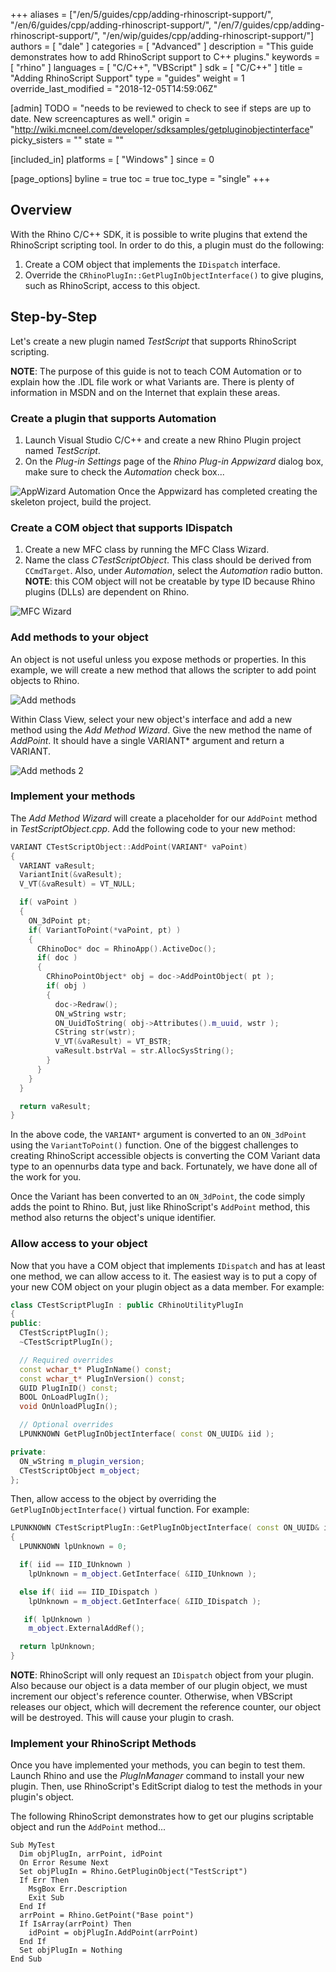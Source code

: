 +++
aliases = ["/en/5/guides/cpp/adding-rhinoscript-support/", "/en/6/guides/cpp/adding-rhinoscript-support/", "/en/7/guides/cpp/adding-rhinoscript-support/", "/en/wip/guides/cpp/adding-rhinoscript-support/"]
authors = [ "dale" ]
categories = [ "Advanced" ]
description = "This guide demonstrates how to add RhinoScript support to C++ plugins."
keywords = [ "rhino" ]
languages = [ "C/C++", "VBScript" ]
sdk = [ "C/C++" ]
title = "Adding RhinoScript Support"
type = "guides"
weight = 1
override_last_modified = "2018-12-05T14:59:06Z"

[admin]
TODO = "needs to be reviewed to check to see if steps are up to date.  New screencaptures as well."
origin = "http://wiki.mcneel.com/developer/sdksamples/getpluginobjectinterface"
picky_sisters = ""
state = ""

[included_in]
platforms = [ "Windows" ]
since = 0

[page_options]
byline = true
toc = true
toc_type = "single"
+++

 
## Overview

With the Rhino C/C++ SDK, it is possible to write plugins that extend the RhinoScript scripting tool.  In order to do this, a plugin must do the following:

1. Create a COM object that implements the `IDispatch` interface.
1. Override the `CRhinoPlugIn::GetPlugInObjectInterface()` to give plugins, such as RhinoScript, access to this object.

## Step-by-Step

Let's create a new plugin named *TestScript* that supports RhinoScript scripting.

**NOTE**: The purpose of this guide is not to teach COM Automation or to explain how the .IDL file work or what Variants are.  There is plenty of information in MSDN and on the Internet that explain these areas.

### Create a plugin that supports Automation

1. Launch Visual Studio C/C++ and create a new Rhino Plugin project named *TestScript*.
1. On the *Plug-in Settings* page of the *Rhino Plug-in Appwizard* dialog box, make sure to check the *Automation* check box...

![AppWizard Automation](/images/adding-rhinoscript-support-01.png)
Once the Appwizard has completed creating the skeleton project, build the project.

### Create a COM object that supports IDispatch

1. Create a new MFC class by running the MFC Class Wizard.  
1. Name the class *CTestScriptObject*.  This class should be derived from `CCmdTarget`.  Also, under *Automation*, select the *Automation* radio button.  **NOTE**: this COM object will not be creatable by type ID because Rhino plugins (DLLs) are dependent on Rhino.

![MFC Wizard](/images/adding-rhinoscript-support-02.png)

### Add methods to your object

An object is not useful unless you expose methods or properties.  In this example, we will create a new method that allows the scripter to add point objects to Rhino.  

![Add methods](/images/adding-rhinoscript-support-03.png)

Within Class View, select your new object's interface and add a new method using the *Add Method Wizard*.  Give the new method the name of *AddPoint*.  It should have a single VARIANT* argument and return a VARIANT.

![Add methods 2](/images/adding-rhinoscript-support-04.png)

### Implement your methods

The *Add Method Wizard* will create a placeholder for our `AddPoint` method in *TestScriptObject.cpp*.  Add the following code to your new method:

```cpp
VARIANT CTestScriptObject::AddPoint(VARIANT* vaPoint)
{
  VARIANT vaResult;
  VariantInit(&vaResult);
  V_VT(&vaResult) = VT_NULL;

  if( vaPoint )
  {
    ON_3dPoint pt;
    if( VariantToPoint(*vaPoint, pt) )
    {
      CRhinoDoc* doc = RhinoApp().ActiveDoc();
      if( doc )
      {
        CRhinoPointObject* obj = doc->AddPointObject( pt );
        if( obj )
        {
          doc->Redraw();
          ON_wString wstr;
          ON_UuidToString( obj->Attributes().m_uuid, wstr );
          CString str(wstr);
          V_VT(&vaResult) = VT_BSTR;
          vaResult.bstrVal = str.AllocSysString();
        }
      }
    }
  }

  return vaResult;
}
```

In the above code, the `VARIANT*` argument is converted to an `ON_3dPoint` using the `VariantToPoint()` function.  One of the biggest challenges to creating RhinoScript accessible objects is converting the COM Variant data type to an opennurbs data type and back.  Fortunately, we have done all of the work for you.

Once the Variant has been converted to an `ON_3dPoint`, the code simply adds the point to Rhino.  But, just like RhinoScript's `AddPoint` method, this method also returns the object's unique identifier.

### Allow access to your object

Now that you have a COM object that implements `IDispatch` and has at least one method, we can allow access to it.  The easiest way is to put a copy of your new COM object on your plugin object as a data member.  For example:

```cpp
class CTestScriptPlugIn : public CRhinoUtilityPlugIn
{
public:
  CTestScriptPlugIn();
  ~CTestScriptPlugIn();

  // Required overrides
  const wchar_t* PlugInName() const;
  const wchar_t* PlugInVersion() const;
  GUID PlugInID() const;
  BOOL OnLoadPlugIn();
  void OnUnloadPlugIn();

  // Optional overrides
  LPUNKNOWN GetPlugInObjectInterface( const ON_UUID& iid );

private:
  ON_wString m_plugin_version;
  CTestScriptObject m_object;
};
```

Then, allow access to the object by overriding the `GetPlugInObjectInterface()` virtual function.  For example:

```cpp
LPUNKNOWN CTestScriptPlugIn::GetPlugInObjectInterface( const ON_UUID& iid )
{
  LPUNKNOWN lpUnknown = 0;

  if( iid == IID_IUnknown )
    lpUnknown = m_object.GetInterface( &IID_IUnknown );

  else if( iid == IID_IDispatch )
    lpUnknown = m_object.GetInterface( &IID_IDispatch );

   if( lpUnknown )
    m_object.ExternalAddRef();

  return lpUnknown;
}
```

**NOTE**: RhinoScript will only request an `IDispatch` object from your plugin.  Also because our object is a data member of our plugin object, we must increment our object's reference counter.  Otherwise, when VBScript releases our object, which will decrement the reference counter, our object will be destroyed.  This will cause your plugin to crash.

### Implement your RhinoScript Methods

Once you have implemented your methods, you can begin to test them.  Launch Rhino and use the *PlugInManager* command to install your new plugin.  Then, use RhinoScript's EditScript dialog to test the methods in your plugin's object.

The following RhinoScript demonstrates how to get our plugins scriptable object and run the `AddPoint` method...

```vbnet
Sub MyTest
  Dim objPlugIn, arrPoint, idPoint
  On Error Resume Next
  Set objPlugIn = Rhino.GetPluginObject("TestScript")
  If Err Then
    MsgBox Err.Description
    Exit Sub
  End If
  arrPoint = Rhino.GetPoint("Base point")
  If IsArray(arrPoint) Then
    idPoint = objPlugIn.AddPoint(arrPoint)
  End If
  Set objPlugIn = Nothing
End Sub
```
